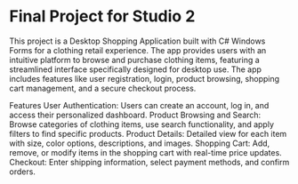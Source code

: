 # Final Project for Studio 2
This project is a Desktop Shopping Application built with C# Windows Forms for a clothing retail experience. The app provides users with an intuitive platform to browse and purchase clothing items, featuring a streamlined interface specifically designed for desktop use. The app includes features like user registration, login, product browsing, shopping cart management, and a secure checkout process.

Features
User Authentication: Users can create an account, log in, and access their personalized dashboard.
Product Browsing and Search: Browse categories of clothing items, use search functionality, and apply filters to find specific products.
Product Details: Detailed view for each item with size, color options, descriptions, and images.
Shopping Cart: Add, remove, or modify items in the shopping cart with real-time price updates.
Checkout: Enter shipping information, select payment methods, and confirm orders.
